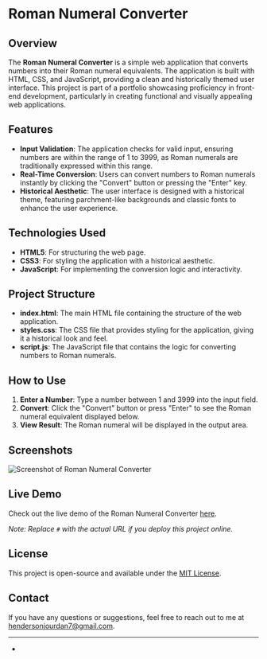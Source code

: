 # Roman Numeral Converter

## Overview

The **Roman Numeral Converter** is a simple web application that converts numbers into their Roman numeral equivalents. The application is built with HTML, CSS, and JavaScript, providing a clean and historically themed user interface. This project is part of a portfolio showcasing proficiency in front-end development, particularly in creating functional and visually appealing web applications.

## Features

- **Input Validation**: The application checks for valid input, ensuring numbers are within the range of 1 to 3999, as Roman numerals are traditionally expressed within this range.
- **Real-Time Conversion**: Users can convert numbers to Roman numerals instantly by clicking the "Convert" button or pressing the "Enter" key.
- **Historical Aesthetic**: The user interface is designed with a historical theme, featuring parchment-like backgrounds and classic fonts to enhance the user experience.

## Technologies Used

- **HTML5**: For structuring the web page.
- **CSS3**: For styling the application with a historical aesthetic.
- **JavaScript**: For implementing the conversion logic and interactivity.

## Project Structure

- **index.html**: The main HTML file containing the structure of the web application.
- **styles.css**: The CSS file that provides styling for the application, giving it a historical look and feel.
- **script.js**: The JavaScript file that contains the logic for converting numbers to Roman numerals.

## How to Use

1. **Enter a Number**: Type a number between 1 and 3999 into the input field.
2. **Convert**: Click the "Convert" button or press "Enter" to see the Roman numeral equivalent displayed below.
3. **View Result**: The Roman numeral will be displayed in the output area.

## Screenshots

![Screenshot of Roman Numeral Converter](https://github.com/user-attachments/assets/2a18258f-b35b-4728-8116-cf228ba39155)



## Live Demo

Check out the live demo of the Roman Numeral Converter [here](https://jourdansnumeralconverter.netlify.app/).

*Note: Replace `#` with the actual URL if you deploy this project online.*

## License

This project is open-source and available under the [MIT License](LICENSE).

## Contact

If you have any questions or suggestions, feel free to reach out to me at [hendersonjourdan7@gmail.com](mailto:hendersonjourdan7@gmail.com).

---

*

